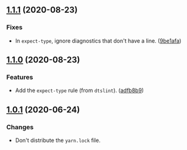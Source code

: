 <a name="1.1.1"></a>
## [1.1.1](https://github.com/cartant/eslint-plugin-dtslint/compare/v1.1.0...v1.1.1) (2020-08-23)

### Fixes

* In `expect-type`, ignore diagnostics that don't have a line. ([9be1afa](https://github.com/cartant/eslint-plugin-dtslint/commit/9be1afa))

<a name="1.1.0"></a>
## [1.1.0](https://github.com/cartant/eslint-plugin-dtslint/compare/v1.0.1...v1.1.0) (2020-08-23)

### Features

* Add the `expect-type` rule (from `dtslint`). ([adfb8b9](https://github.com/cartant/eslint-plugin-dtslint/commit/adfb8b9))

<a name="1.0.1"></a>
## [1.0.1](https://github.com/cartant/eslint-plugin-dtslint/compare/v1.0.0...v1.0.1) (2020-06-24)

### Changes

* Don't distribute the `yarn.lock` file.